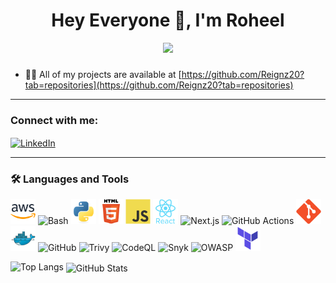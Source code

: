 <h1 align="center">Hey Everyone 👋, I'm Roheel</h1>

<div align="center">
  <img src="" alt=" ">
</div>

<h3 align="center"></a></h3>

- 👨‍💻 All of my projects are available at [https://github.com/Reignz20?tab=repositories](https://github.com/Reignz20?tab=repositories)  

---

<h3 align="left">Connect with me:</h3>
<p align="left">
  <a href="https://www.linkedin.com/in/roheelakhtar/" target="blank"><img align="center" src="https://raw.githubusercontent.com/rahuldkjain/github-profile-readme-generator/master/src/images/icons/Social/linked-in-alt.svg" alt="LinkedIn" height="30" width="40" /></a>
</p>

---
<h3 align="left">🛠️ Languages and Tools</h3>
<p align="left">
  <!-- Cloud -->
  <img src="https://raw.githubusercontent.com/devicons/devicon/master/icons/amazonwebservices/amazonwebservices-original-wordmark.svg" width="40" height="40" alt="AWS"/>

  <!-- Shell / CLI -->
  <img src="https://www.vectorlogo.zone/logos/gnu_bash/gnu_bash-icon.svg" width="40" height="40" alt="Bash"/>

  <!-- Programming -->
  <img src="https://raw.githubusercontent.com/devicons/devicon/master/icons/python/python-original.svg" width="40" height="40" alt="Python"/>
  <img src="https://raw.githubusercontent.com/devicons/devicon/master/icons/html5/html5-original-wordmark.svg" width="40" height="40" alt="HTML5"/>
  <img src="https://raw.githubusercontent.com/devicons/devicon/master/icons/javascript/javascript-original.svg" width="40" height="40" alt="JavaScript"/>
  <img src="https://raw.githubusercontent.com/devicons/devicon/master/icons/react/react-original-wordmark.svg" width="40" height="40" alt="React"/>
  <img src="https://cdn.worldvectorlogo.com/logos/nextjs-2.svg" width="40" height="40" alt="Next.js"/>

  <!-- DevOps / CI/CD -->
  <img src="https://img.shields.io/badge/GitHub_Actions-2088FF?style=for-the-badge&logo=githubactions&logoColor=white" width="90" height="40" alt="GitHub Actions"/>
  <img src="https://raw.githubusercontent.com/devicons/devicon/master/icons/git/git-original.svg" width="40" height="40" alt="Git"/>
  <img src="https://raw.githubusercontent.com/devicons/devicon/master/icons/docker/docker-original.svg" width="40" height="40" alt="Docker"/>
  <img src="https://github.githubassets.com/images/modules/logos_page/GitHub-Mark.png" width="40" height="40" alt="GitHub"/>

  <!-- Security / Scanning -->
  <img src="https://img.shields.io/badge/Trivy-0E83CD?style=for-the-badge&logo=aqua&logoColor=white" width="90" height="40" alt="Trivy"/>
  <img src="https://img.shields.io/badge/CodeQL-000000?style=for-the-badge&logo=github&logoColor=white" width="90" height="40" alt="CodeQL"/>
  <img src="https://img.shields.io/badge/Snyk-4C4A73?style=for-the-badge&logo=snyk&logoColor=white" width="90" height="40" alt="Snyk"/>
  <img src="https://owasp.org/assets/images/logo.png" width="40" height="40" alt="OWASP"/>

  <!-- Infrastructure as Code -->
  <img src="https://raw.githubusercontent.com/devicons/devicon/master/icons/terraform/terraform-original.svg" width="40" height="40" alt="Terraform"/>
</p>



<p>
  <img align="left" src="https://github-readme-stats.vercel.app/api/top-langs?username=Reignz20&show_icons=true&locale=en&layout=compact&theme=vue&hide_border=true" alt="Top Langs" />
</p>

<p>
  &nbsp;<img align="center" src="https://github-readme-stats.vercel.app/api?username=Reignz20&show_icons=true&locale=en&theme=vue&hide_border=true" alt="GitHub Stats" />
</p>
